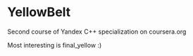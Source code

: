 # YellowBelt
Second course of Yandex C++ specialization on coursera.org

Most interesting is final_yellow :)
